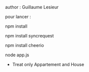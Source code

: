 author : Guillaume Lesieur


pour lancer :

npm install

npm install syncrequest

npm install cheerio



node app.js


- Treat only Appartement and House
